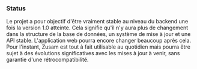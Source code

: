 ### Status

Le projet a pour objectif d'être vraiment stable au niveau du backend une fois la version 1.0 atteinte. Cela signifie qu'il n'y aura plus de changement dans la structure de la base de données, un système de mise à jour et une API stable.
L'application web pourra encore changer beaucoup après cela.
Pour l'instant, Zusam est tout à fait utilisable au quotidien mais pourra être sujet à des évolutions significatives avec les mises à jour à venir, sans garantie d'une rétrocompatibilité.

